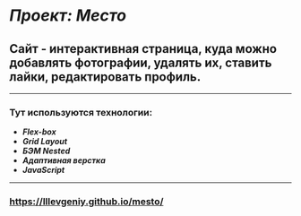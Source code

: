 #  ***Проект: Место***

## Сайт - интерактивная страница, куда можно добавлять фотографии, удалять их, ставить лайки, редактировать профиль.

___
### **Тут используются технологии:**
+ ***Flex-box***
+ ***Grid Layout***
+ ***БЭМ Nested***
+ ***Адаптивная верстка***
+ ***JavaScript***
___
### **https://lllevgeniy.github.io/mesto/**
